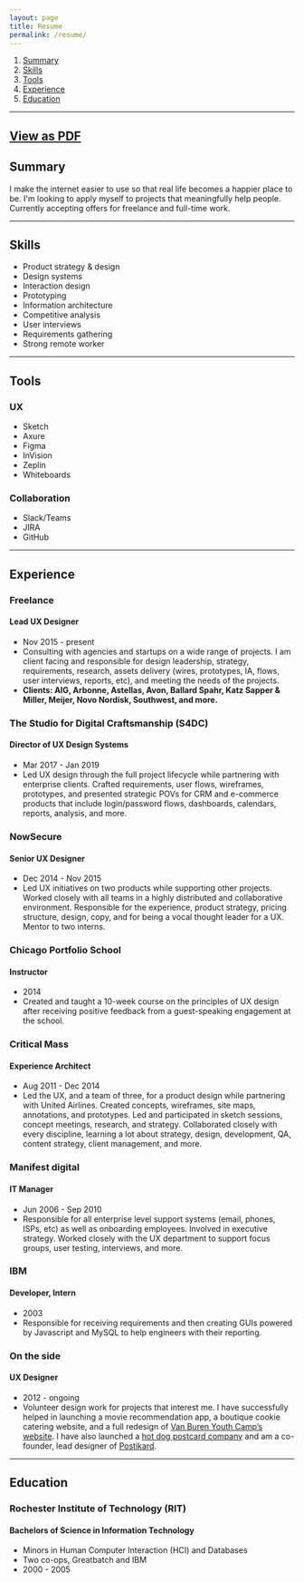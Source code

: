 ```yaml
---
layout: page
title: Resume
permalink: /resume/
---
```


1. [Summary](#summary)
2. [Skills](#skills)
3. [Tools](#tools)
4. [Experience](#experience)
5. [Education](#education)

---
[View as PDF](https://drive.google.com/file/d/1zZkI2Wz8Y70cy3AUZj8vRuKQek3pLaMF/view?usp=sharing)
---

## <a name="summary"></a>Summary
I make the internet easier to use so that real life becomes a happier place to be. I'm looking to apply myself to projects that meaningfully help people. Currently accepting offers for freelance and full-time work.

---

## <a name="skills"></a>Skills
- Product strategy & design
- Design systems
- Interaction design
- Prototyping
- Information architecture
- Competitive analysis
- User interviews
- Requirements gathering
- Strong remote worker

---

## <a name="tools"></a>Tools
### UX
- Sketch
- Axure
- Figma
- InVision
- Zeplin
- Whiteboards

### Collaboration
- Slack/Teams
- JIRA
- GitHub

---

## <a name="experience"></a>Experience

### Freelance
#### Lead UX Designer
- Nov 2015 - present
- Consulting with agencies and startups on a wide range of projects. I am client facing and responsible for design leadership, strategy, requirements, research, assets delivery (wires, prototypes, IA, flows, user interviews, reports, etc), and meeting the needs of the projects.
- __Clients: AIG, Arbonne, Astellas, Avon, Ballard Spahr, Katz Sapper & Miller, Meijer, Novo Nordisk, Southwest, and more.__

### The Studio for Digital Craftsmanship (S4DC)
#### Director of UX Design Systems
- Mar 2017 - Jan 2019
- Led UX design through the full project lifecycle while partnering with enterprise clients. Crafted requirements, user flows, wireframes, prototypes, and presented strategic POVs for CRM and e-commerce products that include login/password flows, dashboards, calendars, reports, analysis, and more.

### NowSecure
#### Senior UX Designer
- Dec 2014 - Nov 2015
- Led UX initiatives on two products while supporting other projects. Worked closely with all teams in a highly distributed and collaborative environment. Responsible for the experience, product strategy, pricing structure, design, copy, and for being a vocal thought leader for a UX. Mentor to two interns.

### Chicago Portfolio School
#### Instructor
- 2014
- Created and taught a 10-week course on the principles of UX design after receiving positive feedback from a guest-speaking engagement at the school.

### Critical Mass
#### Experience Architect
- Aug 2011 - Dec 2014
- Led the UX, and a team of three, for a product design while partnering with United Airlines. Created concepts, wireframes, site maps, annotations, and prototypes. Led and participated in sketch sessions, concept meetings, research, and strategy. Collaborated closely with every discipline, learning a lot about strategy, design, development, QA, content strategy, client management, and more.

### Manifest digital
#### IT Manager
- Jun 2006 - Sep 2010
- Responsible for all enterprise level support systems (email, phones, ISPs, etc) as well as onboarding employees. Involved in executive strategy. Worked closely with the UX department to support focus groups, user testing, interviews, and more.

### IBM
#### Developer, Intern
- 2003
- Responsible for receiving requirements and then creating GUIs powered by Javascript and MySQL to help engineers with their reporting.

### On the side
#### UX Designer
- 2012 - ongoing
- Volunteer design work for projects that interest me. I have successfully helped in launching a movie recommendation app, a boutique cookie catering website, and a full redesign of [Van Buren Youth Camp’s website](/vbyc/). I have also launched a [hot dog postcard company](/hahahotdogs/) and am a co-founder, lead designer of [Postikard](/postikard/).

---

## <a name="education"></a>Education

### Rochester Institute of Technology (RIT)
#### Bachelors of Science in Information Technology
- Minors in Human Computer Interaction (HCI) and Databases
- Two co-ops, Greatbatch and IBM
- 2000 - 2005
